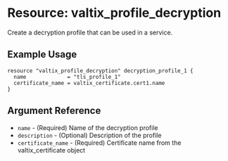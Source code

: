 # Resource: valtix_profile_decryption

Create a decryption profile that can be used in a service.

## Example Usage

```hcl
resource "valtix_profile_decryption" decryption_profile_1 {
  name             = "tls_profile_1"
  certificate_name = valtix_certificate.cert1.name
}
```

## Argument Reference

* `name` - (Required) Name of the decryption profile
* `description` - (Optional) Description of the profile
* `certificate_name` - (Required) Certificate name from the valtix_certificate object